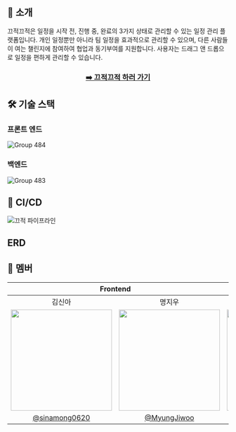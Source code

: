 ## 🔔 소개

끄적끄적은 일정을 시작 전, 진행 중, 완료의 3가지 상태로 관리할 수 있는 일정 관리 플랫폼입니다. 개인 일정뿐만 아니라 팀 일정을 효과적으로 관리할 수 있으며, 다른 사람들이 여는 챌린지에 참여하여 협업과 동기부여를 지원합니다. 사용자는 드래그 앤 드롭으로 일정을 편하게 관리할 수 있습니다.

<div align="center">

### [➡️ 끄적끄적 하러 가기](https://kkeujeok-kkeujeok.vercel.app/login)

</div>

## 🛠 기술 스택

### 프론트 엔드
![Group 484](https://github.com/user-attachments/assets/703dacf8-bc0f-4bad-8e1b-195f10ac2c0d)

### 백엔드
![Group 483](https://github.com/user-attachments/assets/07ffd45e-59f6-458e-8c25-98b97b7e9eea)


## 🔁 CI/CD
![끄적 파이프라인](https://github.com/user-attachments/assets/1588b93c-7f24-4dfd-9449-6f58edeb6a84)

## ERD

## 👏 멤버

<table>
<thead>
  <tr>
    <th colspan="2">Frontend</th>
    <th colspan="3">Backend</th>
  </tr>
</thead>
<tbody>
  <tr>
    <td align="center">김신아</td>
    <td align="center">명지우</td>
    <td align="center">김동균</td>
    <td align="center">최기웅</td>
    <td align="center">최인호</td>

  </tr>
  <tr>
    <td>
      <a href="https://github.com/sinamong0620">
        <img src="https://github.com/sinamong0620.png" style="width:230px"/>
      </a>
    </td>
    <td>
      <a href="https://github.com/MyungJiwoo">
        <img src="https://github.com/MyungJiwoo.png" style="width:230px"/>
      </a>
    </td>
    <td>
      <a href="https://github.com/dongkyun0713">
        <img src="https://github.com/dongkyun0713.png" style="width:230px"/>
      </a>
    </td>
    <td>
      <a href="https://github.com/giwoong01">
        <img src="https://github.com/giwoong01.png" style="width:230px"/>
      </a>
    </td>
    <td>
      <a href="https://github.com/inhooo00">
        <img src="https://github.com/inhooo00.png" style="width:230px"/>
      </a>
    </td>
  </tr>
  <tr>
    <td align="center"><a href="https://github.com/sinamong0620">@sinamong0620</a></td>
    <td align="center"><a href="https://github.com/MyungJiwoo">@MyungJiwoo</a></td>
    <td align="center"><a href="https://github.com/dongkyun0713">@dongkyun0713</a></td>
    <td align="center"><a href="https://github.com/giwoong01">@giwoong01</a></td>
    <td align="center"><a href="https://github.com/inhooo00">@inhooo00</a></td>
  </tr>
</tbody>
</table>

